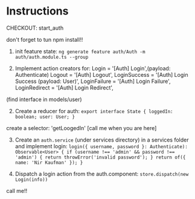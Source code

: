 # Instructions

CHECKOUT: start_auth

don't forget to tun npm install!!

1. init feature state:
  `ng generate feature auth/Auth -m auth/auth.module.ts --group`

2. Implement action creators for:
      Login         = '[Auth] Login',(payload: Authenticate)
      Logout        = '[Auth] Logout',
      LoginSuccess  = '[Auth] Login Success (payload: User)',
      LoginFailure  = '[Auth] Login Failure', 
      LoginRedirect = '[Auth] Login Redirect',

(find interface in models/user)
      
2. Create a reducer for auth:
`
  export interface State {
    loggedIn: boolean;
    user: User;
  }
`
 
create a selector: 'getLoogedIn' [call me when you are here]

3. Create an `auth.service` (under services directory) in a services folder and implement login:
`
login({ username, password }: Authenticate): Observable<User> {
    if (username !== 'admin' && password !== 'admin') {
      return throwError('invalid password');
    }
    return of({ name: 'Nir Kaufman' });
  }
`

5. Dispatch a login action from the auth.component:
`
  store.dispatch(new Login(info))
`
 

call me!!

